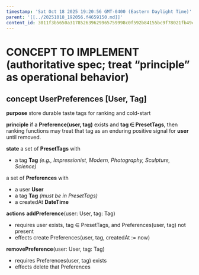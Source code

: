 ```yaml
---
timestamp: 'Sat Oct 18 2025 19:20:56 GMT-0400 (Eastern Daylight Time)'
parent: '[[../20251018_192056.f4659150.md]]'
content_id: 3011f3b5650a317852639629965759998c0f592b84155bc9f78021fb49c6d383
---
```


# CONCEPT TO IMPLEMENT (authoritative spec; treat “principle” as operational behavior)

## concept **UserPreferences** \[User, Tag]

**purpose**
store durable taste tags for ranking and cold-start

**principle**
if a **Preference(user, tag)** exists and **tag ∈ PresetTags**, then ranking functions may treat that tag as an enduring positive signal for **user** until removed.

**state**
a set of **PresetTags** with

* a tag **Tag**  *(e.g., Impressionist, Modern, Photography, Sculpture, Science)*

a set of **Preferences** with

* a user **User**
* a tag **Tag**  *(must be in PresetTags)*
* a createdAt **DateTime**

**actions**
**addPreference**(user: User, tag: Tag)

* requires user exists, tag ∈ PresetTags, and Preferences(user, tag) not present
* effects create Preferences(user, tag, createdAt := now)

**removePreference**(user: User, tag: Tag)

* requires Preferences(user, tag) exists
* effects delete that Preferences
